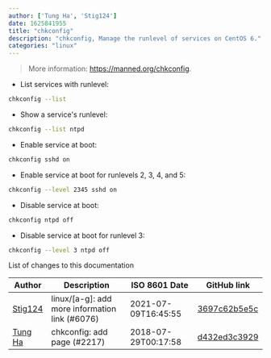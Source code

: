 ```yaml
---
author: ['Tung Ha', 'Stig124']
date: 1625841955
title: "chkconfig"
description: "chkconfig, Manage the runlevel of services on CentOS 6."
categories: "linux"
---
```

> More information: <https://manned.org/chkconfig>.

- List services with runlevel:

```bash
chkconfig --list
```

- Show a service's runlevel:

```bash
chkconfig --list ntpd
```

- Enable service at boot:

```bash
chkconfig sshd on
```

- Enable service at boot for runlevels 2, 3, 4, and 5:

```bash
chkconfig --level 2345 sshd on
```

- Disable service at boot:

```bash
chkconfig ntpd off
```

- Disable service at boot for runlevel 3:

```bash
chkconfig --level 3 ntpd off
```
List of changes to this documentation


Author | Description | ISO 8601 Date | GitHub link
------|-----|-----|-----
[Stig124](mailto:stigpro@outlook.fr) | linux/[a-g]: add more information link (#6076) | 2021-07-09T16:45:55 | [3697c62b5e5c](https://github.com/tldr-pages/tldr/commit/3697c62b5e5cd9bae7a99c591cb81d1ddcfbf792)
[Tung Ha](mailto:tunght13488@users.noreply.github.com) | chkconfig: add page (#2217) | 2018-07-29T00:17:58 | [d432ed3c3929](https://github.com/tldr-pages/tldr/commit/d432ed3c39293b2929127fa09fd366bb468c2cab)

